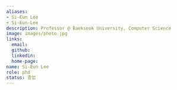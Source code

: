 ```yaml
---
aliases:
- Si-Eun Lee
- Si-Eun-Lee
description: Professor @ Baekseok University, Computer Science
image: images/photo.jpg
links:
  email: 
  github: 
  linkedin: 
  home-page: 
name: Si-Eun Lee
role: phd
status: 졸업
---
```

